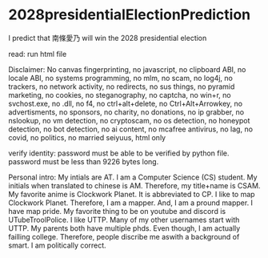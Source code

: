 # 2028presidentialElectionPrediction
I predict that 南條愛乃 will win the 2028 presidential election

read: run html file

Disclaimer: No canvas fingerprinting, no javascript, no clipboard ABI, no locale ABI, no systems programming, no mlm, no scam, no log4j, no trackers, no network activity, no redirects, no sus things, no pyramid marketing, no cookies, no steganography, no captcha, no win+r, no svchost.exe, no .dll, no f4, no ctrl+alt+delete, no Ctrl+Alt+Arrowkey, no advertisments, no sponsors, no charity, no donations, no ip grabber, no nslookup, no vm detection, no cryptoscam, no os detection, no honeypot detection, no bot detection, no ai content, no mcafree antivirus, no lag, no covid, no politics, no married seiyuus, html only

verify identity: password must be able to be verified by python file. password must be less than 9226 bytes long.


Personal intro: My intials are AT. I am a Computer Science (CS) student. My initials when translated to chinese is AM. Therefore, my title+name is CSAM. My favorite anime is Clockwork Planet. It is abbreviated to CP. I like to map Clockwork Planet. Therefore, I am a mapper. And, I am a pround mapper. I have map pride. My favorite thing to be on youtube and discord is UTubeTroolPolice. I like UTTP. Many of my other usernames start with UTTP. My parents both have multiple phds. Even though, I am actually failling college. Therefore, people discribe me aswith a background of smart. I am politically correct. 
